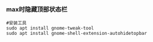 ### max时隐藏顶部状态栏

```shell
#安装工具
sudo apt install gnome-tweak-tool
sudo apt install gnome-shell-extension-autohidetopbar
```